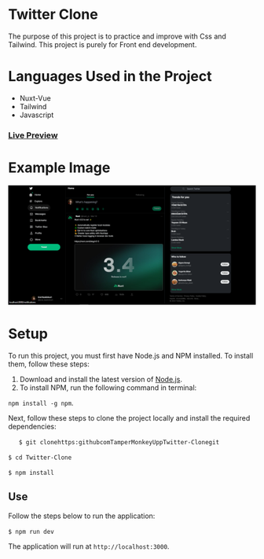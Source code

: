 
# Twitter Clone

The purpose of this project is to practice and improve with Css and Tailwind. This project is purely for Front end development.

# Languages Used in the Project

- Nuxt-Vue
- Tailwind
- Javascript

### [Live Preview](http://eral-twitter-clone.netlify.app)

# Example Image
![example image](twit-clone.PNG)

# Setup

To run this project, you must first have Node.js and NPM installed. To install them, follow these steps:


1. Download and install the latest version of [Node.js](https://nodejs.org/en/download/).
2. To install NPM, run the following command in terminal:

`npm install -g npm`.

Next, follow these steps to clone the project locally and install the required dependencies:


`   
$ git clonehttps:githubcomTamperMonkeyUppTwitter-Clonegit
`

`
$ cd Twitter-Clone
`

`
$ npm install
`

## Use

Follow the steps below to run the application:

`
$ npm run dev
`

The application will run at `http://localhost:3000`.




